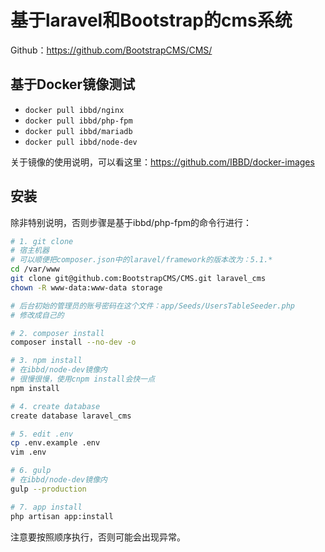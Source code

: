 # 基于laravel和Bootstrap的cms系统

Github：https://github.com/BootstrapCMS/CMS/

## 基于Docker镜像测试

- `docker pull ibbd/nginx`
- `docker pull ibbd/php-fpm`
- `docker pull ibbd/mariadb`
- `docker pull ibbd/node-dev`

关于镜像的使用说明，可以看这里：https://github.com/IBBD/docker-images

## 安装 

除非特别说明，否则步骤是基于ibbd/php-fpm的命令行进行：

```sh
# 1. git clone 
# 宿主机器
# 可以顺便把composer.json中的laravel/framework的版本改为：5.1.*
cd /var/www
git clone git@github.com:BootstrapCMS/CMS.git laravel_cms
chown -R www-data:www-data storage

# 后台初始的管理员的账号密码在这个文件：app/Seeds/UsersTableSeeder.php
# 修改成自己的

# 2. composer install
composer install --no-dev -o

# 3. npm install 
# 在ibbd/node-dev镜像内
# 很慢很慢，使用cnpm install会快一点
npm install 

# 4. create database
create database laravel_cms

# 5. edit .env
cp .env.example .env 
vim .env 

# 6. gulp 
# 在ibbd/node-dev镜像内
gulp --production

# 7. app install
php artisan app:install

```

注意要按照顺序执行，否则可能会出现异常。



